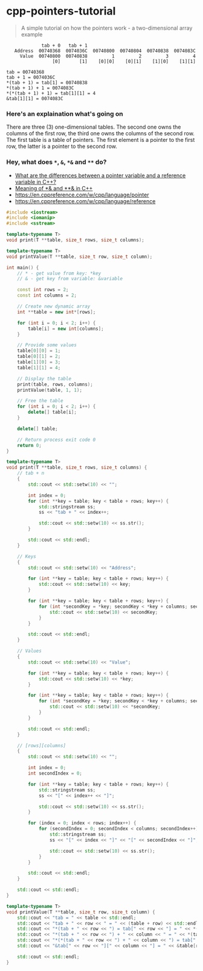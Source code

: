 # cpp-pointers-tutorial
> A simple tutorial on how the pointers work - a two-dimensional array example

```
             tab + 0   tab + 1
   Address  00740368  0074036C  00740800  00740804  00740838  0074083C
     Value  00740800  00740838         1         2         3         4
                 [0]       [1]    [0][0]    [0][1]    [1][0]    [1][1]

tab = 00740368
tab + 1 = 0074036C
*(tab + 1) = tab[1] = 00740838
*(tab + 1) + 1 = 0074083C
*(*(tab + 1) + 1) = tab[1][1] = 4
&tab[1][1] = 0074083C
```

### Here's an explaination what's going on

There are three (3) one-dimensional tables. The second one owns the columns of the first row, the third one owns the columns of the second row. The first table is a table of pointers. The first element is a pointer to the first row, the latter is a pointer to the second row.

### Hey, what does `*`, `&`, `*&` and `**` do?

- [What are the differences between a pointer variable and a reference variable in C++?](https://stackoverflow.com/questions/57483/what-are-the-differences-between-a-pointer-variable-and-a-reference-variable-in)
- [Meaning of *& and **& in C++](https://stackoverflow.com/questions/5789806/meaning-of-and-in-c)
- https://en.cppreference.com/w/cpp/language/pointer
- https://en.cppreference.com/w/cpp/language/reference

```cpp
#include <iostream>
#include <iomanip>
#include <sstream>

template<typename T>
void print(T **table, size_t rows, size_t columns);

template<typename T>
void printValue(T **table, size_t row, size_t column);

int main() {
    // * - get value from key: *key
    // & - get key from variable: &variable

    const int rows = 2;
    const int columns = 2;

    // Create new dynamic array
    int **table = new int*[rows];

    for (int i = 0; i < 2; i++) {
        table[i] = new int[columns];
    }

    // Provide some values
    table[0][0] = 1;
    table[0][1] = 2;
    table[1][0] = 3;
    table[1][1] = 4;

    // Display the table
    print(table, rows, columns);
    printValue(table, 1, 1);

    // Free the table
    for (int i = 0; i < 2; i++) {
        delete[] table[i];
    }

    delete[] table;

    // Return process exit code 0
    return 0;
}

template<typename T>
void print(T **table, size_t rows, size_t columns) {
    // tab + n
    {
        std::cout << std::setw(10) << "";

        int index = 0;
        for (int **key = table; key < table + rows; key++) {
            std::stringstream ss;
            ss << "tab + " << index++;

            std::cout << std::setw(10) << ss.str();
        }

        std::cout << std::endl;
    }

    // Keys
    {
        std::cout << std::setw(10) << "Address";

        for (int **key = table; key < table + rows; key++) {
            std::cout << std::setw(10) << key;
        }

        for (int **key = table; key < table + rows; key++) {
            for (int *secondKey = *key; secondKey < *key + columns; secondKey++) {
                std::cout << std::setw(10) << secondKey;
            }
        }

        std::cout << std::endl;
    }

    // Values
    {
        std::cout << std::setw(10) << "Value";

        for (int **key = table; key < table + rows; key++) {
            std::cout << std::setw(10) << *key;
        }

        for (int **key = table; key < table + rows; key++) {
            for (int *secondKey = *key; secondKey < *key + columns; secondKey++) {
                std::cout << std::setw(10) << *secondKey;
            }
        }

        std::cout << std::endl;
    }

    // [rows][columns]
    {
        std::cout << std::setw(10) << "";

        int index = 0;
        int secondIndex = 0;

        for (int **key = table; key < table + rows; key++) {
            std::stringstream ss;
            ss << "[" << index++ << "]";

            std::cout << std::setw(10) << ss.str();
        }

        for (index = 0; index < rows; index++) {
            for (secondIndex = 0; secondIndex < columns; secondIndex++) {
                std::stringstream ss;
                ss << "[" << index << "]" << "[" << secondIndex << "]";

                std::cout << std::setw(10) << ss.str();
            }
        }

        std::cout << std::endl;
    }

    std::cout << std::endl;
}

template<typename T>
void printValue(T **table, size_t row, size_t column) {
    std::cout << "tab = " << table << std::endl;
    std::cout << "tab + " << row << " = " << (table + row) << std::endl;
    std::cout << "*(tab + " << row << ") = tab[" << row << "] = " << *(table + row) << std::endl;
    std::cout << "*(tab + " << row << ") + " << column << " = " << *(table + row) + column << std::endl;
    std::cout << "*(*(tab + " << row << ") + " << column << ") = tab[" << row << "][" << column << "] = " << *(*(table + row) + column) << std::endl;
    std::cout << "&tab[" << row << "][" << column << "] = " << &table[row][column] << std::endl;

    std::cout << std::endl;
}
```
